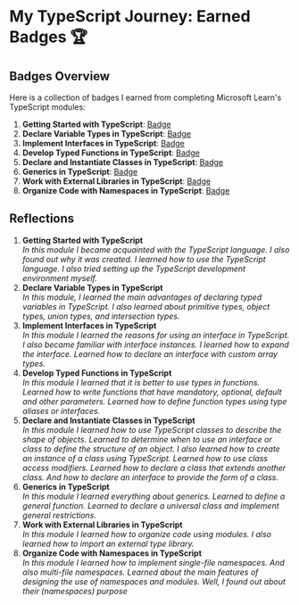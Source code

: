 # My TypeScript Journey: Earned Badges 🏆

## Badges Overview

Here is a collection of badges I earned from completing Microsoft Learn's TypeScript modules:

1. **Getting Started with TypeScript**: [Badge](https://learn.microsoft.com/api/achievements/share/en-us/Semionhacker-9821/FZ33KR2X?sharingId=35258534E33BB623)
2. **Declare Variable Types in TypeScript**: [Badge](https://learn.microsoft.com/api/achievements/share/en-us/Semionhacker-9821/9N5G6SKU?sharingId=35258534E33BB623)
3. **Implement Interfaces in TypeScript**: [Badge](https://learn.microsoft.com/api/achievements/share/en-us/Semionhacker-9821/QD7VBBQE?sharingId=35258534E33BB623)
4. **Develop Typed Functions in TypeScript**: [Badge](https://learn.microsoft.com/api/achievements/share/en-us/Semionhacker-9821/YV8F28VR?sharingId=35258534E33BB623)
5. **Declare and Instantiate Classes in TypeScript**: [Badge](https://learn.microsoft.com/api/achievements/share/en-us/Semionhacker-9821/24Y74DCV?sharingId=35258534E33BB623)
6. **Generics in TypeScript**: [Badge](https://learn.microsoft.com/api/achievements/share/en-us/Semionhacker-9821/3XG9X4WH?sharingId=35258534E33BB623)
7. **Work with External Libraries in TypeScript**: [Badge](https://learn.microsoft.com/api/achievements/share/en-us/Semionhacker-9821/ZPXAPA72?sharingId=35258534E33BB623)
8. **Organize Code with Namespaces in TypeScript**: [Badge](https://learn.microsoft.com/api/achievements/share/en-us/Semionhacker-9821/AQNYEPY7?sharingId=35258534E33BB623)

## Reflections

1. **Getting Started with TypeScript**  
*In this module I became acquainted with the TypeScript language. I also found out why it was created. I learned how to use the TypeScript language. I also tried setting up the TypeScript development environment myself.*
2. **Declare Variable Types in TypeScript**  
*In this module, I learned the main advantages of declaring typed variables in TypeScript. I also learned about primitive types, object types, union types, and intersection types.*
3. **Implement Interfaces in TypeScript**  
*In this module I learned the reasons for using an interface in TypeScript. I also became familiar with interface instances. I learned how to expand the interface. Learned how to declare an interface with custom array types.*
4. **Develop Typed Functions in TypeScript**  
*In this module I learned that it is better to use types in functions. Learned how to write functions that have mandatory, optional, default and other parameters. Learned how to define function types using type aliases or interfaces.*
5. **Declare and Instantiate Classes in TypeScript**  
*In this module I learned how to use TypeScript classes to describe the shape of objects. Learned to determine when to use an interface or class to define the structure of an object. I also learned how to create an instance of a class using TypeScript. Learned how to use class access modifiers. Learned how to declare a class that extends another class.
And how to declare an interface to provide the form of a class.*
6. **Generics in TypeScript**  
*In this module I learned everything about generics. Learned to define a general function. Learned to declare a universal class and implement general restrictions.*
7. **Work with External Libraries in TypeScript**  
*In this module I learned how to organize code using modules. I also learned how to import an external type library.*
8. **Organize Code with Namespaces in TypeScript**  
*In this module I learned how to implement single-file namespaces. And also multi-file namespaces. Learned about the main features of designing the use of namespaces and modules. Well, I found out about their (namespaces) purpose*
